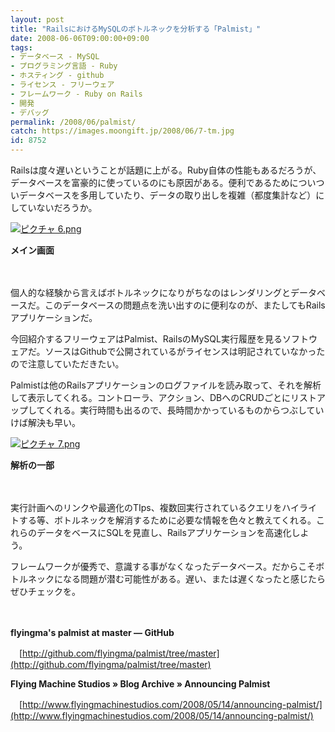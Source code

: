 ```yaml
---
layout: post
title: "RailsにおけるMySQLのボトルネックを分析する「Palmist」"
date: 2008-06-06T09:00:00+09:00
tags: 
- データベース - MySQL
- プログラミング言語 - Ruby
- ホスティング - github
- ライセンス - フリーウェア
- フレームワーク - Ruby on Rails
- 開発
- デバッグ
permalink: /2008/06/palmist/
catch: https://images.moongift.jp/2008/06/7-tm.jpg
id: 8752
---
```

Railsは度々遅いということが話題に上がる。Ruby自体の性能もあるだろうが、データベースを富豪的に使っているのにも原因がある。便利であるためについついデータベースを多用していたり、データの取り出しを複雑（都度集計など）にしていないだろうか。

  

[![ピクチャ 6.png](https://images.moongift.jp/2008/06/6-tm1.jpg)](https://images.moongift.jp/2008/06/61.jpg)  
  
**メイン画面**

  

　

  

個人的な経験から言えばボトルネックになりがちなのはレンダリングとデータベースだ。このデータベースの問題点を洗い出すのに便利なのが、またしてもRailsアプリケーションだ。

  

今回紹介するフリーウェアはPalmist、RailsのMySQL実行履歴を見るソフトウェアだ。ソースはGithubで公開されているがライセンスは明記されていなかったので注意していただきたい。

  
  
<!--more-->  

Palmistは他のRailsアプリケーションのログファイルを読み取って、それを解析して表示してくれる。コントローラ、アクション、DBへのCRUDごとにリストアップしてくれる。実行時間も出るので、長時間かかっているものからつぶしていけば解決も早い。

  

[![ピクチャ 7.png](https://images.moongift.jp/2008/06/7-tm.jpg)](https://images.moongift.jp/2008/06/7.jpg)  
  
**解析の一部**

  

　

  

実行計画へのリンクや最適化のTIps、複数回実行されているクエリをハイライトする等、ボトルネックを解消するために必要な情報を色々と教えてくれる。これらのデータをベースにSQLを見直し、Railsアプリケーションを高速化しよう。

  

フレームワークが優秀で、意識する事がなくなったデータベース。だからこそボトルネックになる問題が潜む可能性がある。遅い、または遅くなったと感じたらぜひチェックを。

  

　

  

**flyingma's palmist at master — GitHub**  
  
　[http://github.com/flyingma/palmist/tree/master](http://github.com/flyingma/palmist/tree/master)

  

**Flying Machine Studios » Blog Archive » Announcing Palmist**  
  
　[http://www.flyingmachinestudios.com/2008/05/14/announcing-palmist/](http://www.flyingmachinestudios.com/2008/05/14/announcing-palmist/)

  
